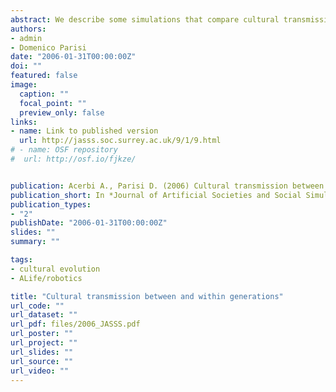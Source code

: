 ```yaml
---
abstract: We describe some simulations that compare cultural transmission between and within generations (inter-generational vs intra-generational transmission) in populations of embodied agents controlled by neural networks. Our results suggest that intra-generational transmission has the role of adding variability to the evolutionary process and that this function seems particularly useful when the population lives in a rapidly changing environment. Adaptation to environmental change is slower if cultural transmission is purely inter-generational while it is faster if a certain amount of intra-generational cultural transmission makes it possible to remove earlier and no longer suitable behaviors, facilitating the emergence of new and more appropriate ones.
authors:
- admin
- Domenico Parisi
date: "2006-01-31T00:00:00Z"
doi: ""
featured: false
image:
  caption: ""
  focal_point: ""
  preview_only: false
links:
- name: Link to published version
  url: http://jasss.soc.surrey.ac.uk/9/1/9.html
# - name: OSF repository
#  url: http://osf.io/fjkze/


publication: Acerbi A., Parisi D. (2006) Cultural transmission between and within generations, *Journal of Artificial Societies and Social Simulations*, 9 (1)
publication_short: In *Journal of Artificial Societies and Social Simulations*, 9 (1)
publication_types:
- "2"
publishDate: "2006-01-31T00:00:00Z"
slides: ""
summary: ""

tags:
- cultural evolution
- ALife/robotics

title: "Cultural transmission between and within generations"
url_code: ""
url_dataset: ""
url_pdf: files/2006_JASSS.pdf
url_poster: ""
url_project: ""
url_slides: ""
url_source: ""
url_video: ""
---
```

